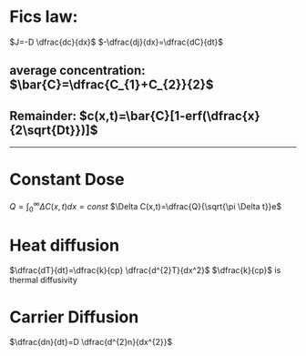 # Fics law:
$J=-D \dfrac{dc}{dx}$
$-\dfrac{dj}{dx}=\dfrac{dC}{dt}$


## average concentration: $\bar{C}=\dfrac{C_{1}+C_{2}}{2}$
## Remainder: $c(x,t)=\bar{C}[1-erf(\dfrac{x}{2\sqrt{Dt}})]$
___
# Constant Dose
$Q=\int^\infty_{0}\Delta C(x,t)dx=const$
$\Delta C(x,t)=\dfrac{Q}{\sqrt{\pi \Delta t}}e$

# Heat diffusion
$\dfrac{dT}{dt}=\dfrac{k}{cp} \dfrac{d^{2}T}{dx^2}$
$\dfrac{k}{cp}$ is thermal diffusivity

# Carrier Diffusion
$\dfrac{dn}{dt}=D \dfrac{d^{2}n}{dx^{2}}$